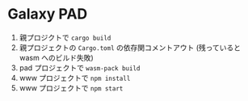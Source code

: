 # Galaxy PAD

1. 親プロジクトで `cargo build`
2. 親プロジェクトの `Cargo.toml` の依存関コメントアウト (残っていると wasm へのビルド失敗)
3. pad プロジェクトで `wasm-pack build`
4. www プロジェクトで `npm install`
5. www プロジェクトで `npm start`
